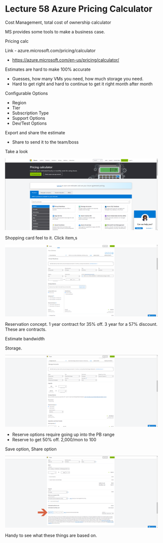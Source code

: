 # Lecture 58 Azure Pricing Calculator

Cost Management, total cost of ownership calculator

MS provides some tools to make a business case.

Pricing calc

Link - azure.microsoft.com/pricing/calculator
* https://azure.microsoft.com/en-us/pricing/calculator/

Estimates are hard to make 100% accurate
* Guesses, how many VMs you need, how much storage you need.
* Hard to get right and hard to continue to get it right month after month

Configurable Options
* Region
* Tier
* Subscription Type
* Support Options
* Dev/Test Options

Export and share the estimate
* Share to send it to the team/boss

Take a look

![Web view of pricing calc](image.png)

Shopping card feel to it. Click item,s

![VM estimations](image-1.png)

Reservation concept. 1 year contract for 35% off. 3 year for a 57% discount. These are contracts.

Estimate bandwidth

Storage.

![Storage estimation](image-2.png)

* Reserve options require going up into the PB range
* Reserve to get 50% off. 2,000/mon to 100

Save option, Share option

![Save share option](image-3.png)

Handy to see what these things are based on.
